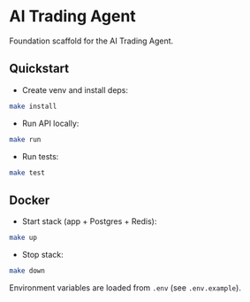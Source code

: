 # AI Trading Agent

Foundation scaffold for the AI Trading Agent.

## Quickstart

- Create venv and install deps:
```bash
make install
```

- Run API locally:
```bash
make run
```

- Run tests:
```bash
make test
```

## Docker

- Start stack (app + Postgres + Redis):
```bash
make up
```

- Stop stack:
```bash
make down
```

Environment variables are loaded from `.env` (see `.env.example`).